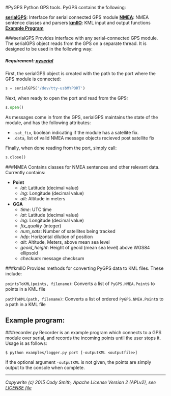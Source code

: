 #PyGPS
Python GPS tools. PyGPS contains the following:

**[serialGPS](#serialgps)**: Interface for serial connected GPS module
**[NMEA](#nmea)**: NMEA sentence classes and parsers
**[kmlIO](#kmlio)**: KML input and output functions
**[Example Program](#example_program)**

###serialGPS
Provides interface with any serial-connected GPS module. The serialGPS object reads from the GPS on a separate thread. It is designed to be used in the following way:

##### Requirement: [pyserial](https://github.com/pyserial/pyserial)

First, the serialGPS object is created with the path to the port where the GPS module is connected:
```python
s = serialGPS('/dev/tty-usbMYPORT')
```
Next, when ready to open the port and read from the GPS:
```python
s.open()
```
As messages come in from the GPS, serialGPS maintains the state of the module, and has the following attributes:
 - ```.sat_fix```, boolean indicating if the module has a satellite fix.
 - ```.data```, list of valid NMEA message objects recieved post satellite fix
 
Finally, when done reading from the port, simply call:
```python
s.close()
```

###NMEA
Contains classes for NMEA sentences and other relevant data. Currently contains:
- **Point**
  - *lat*: Latitude (decimal value)
  - *lng*: Longitude (decimal value)
  - *alt*: Altitude in meters
- **GGA**
  - *time*: UTC time
  - *lat*: Latitude (decimal value)
  - *lng*: Longitude (decimal value)
  - *fix_quality* (integer)
  - *num_sats*: Number of satellites being tracked
  - *hdp*: Horizontal dilution of position
  - *alt*: Altitude, Meters, above mean sea level
  - *geoid_height*: Height of geoid (mean sea level) above WGS84 ellipsoid
  - *checkum*: message checksum

###kmlIO
Provides methods for converting PyGPS data to KML files. These include:

```pointsToKML(points, filename)```: Converts a list of ```PyGPS.NMEA.Point```s to points in a KML file

```pathToKML(path, filename)```: Converts a list of ordered ```PyGPS.NMEA.Point```s to a path in a KML file

## Example program:
###recorder.py
Recorder is an example program which connects to a GPS module over serial, and records the incoming points until the user stops it. Usage is as follows:

```
$ python examples/logger.py port [-outputKML <outputfile>]
```

If the optional argument ```-outputKML``` is not given, the points are simply output to the console when complete.

- - -
*Copywrite (c) 2015 Cody Smith, Apache License Version 2 (APLv2), see [LICENSE file](LICENSE)*
